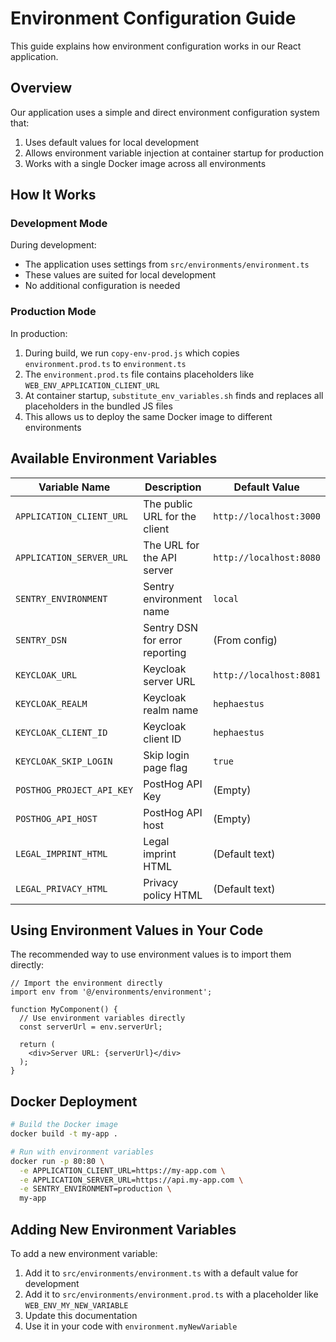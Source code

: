 # Environment Configuration Guide

This guide explains how environment configuration works in our React application.

## Overview

Our application uses a simple and direct environment configuration system that:

1. Uses default values for local development
2. Allows environment variable injection at container startup for production
3. Works with a single Docker image across all environments

## How It Works

### Development Mode

During development:
- The application uses settings from `src/environments/environment.ts`
- These values are suited for local development
- No additional configuration is needed

### Production Mode

In production:
1. During build, we run `copy-env-prod.js` which copies `environment.prod.ts` to `environment.ts`
2. The `environment.prod.ts` file contains placeholders like `WEB_ENV_APPLICATION_CLIENT_URL`
3. At container startup, `substitute_env_variables.sh` finds and replaces all placeholders in the bundled JS files
4. This allows us to deploy the same Docker image to different environments

## Available Environment Variables

| Variable Name | Description | Default Value |
|---------------|-------------|--------------|
| `APPLICATION_CLIENT_URL` | The public URL for the client | `http://localhost:3000` |
| `APPLICATION_SERVER_URL` | The URL for the API server | `http://localhost:8080` |
| `SENTRY_ENVIRONMENT` | Sentry environment name | `local` |
| `SENTRY_DSN` | Sentry DSN for error reporting | (From config) |
| `KEYCLOAK_URL` | Keycloak server URL | `http://localhost:8081` |
| `KEYCLOAK_REALM` | Keycloak realm name | `hephaestus` |
| `KEYCLOAK_CLIENT_ID` | Keycloak client ID | `hephaestus` |
| `KEYCLOAK_SKIP_LOGIN` | Skip login page flag | `true` |
| `POSTHOG_PROJECT_API_KEY` | PostHog API Key | (Empty) |
| `POSTHOG_API_HOST` | PostHog API host | (Empty) |
| `LEGAL_IMPRINT_HTML` | Legal imprint HTML | (Default text) |
| `LEGAL_PRIVACY_HTML` | Privacy policy HTML | (Default text) |

## Using Environment Values in Your Code

The recommended way to use environment values is to import them directly:

```tsx
// Import the environment directly
import env from '@/environments/environment';

function MyComponent() {
  // Use environment variables directly
  const serverUrl = env.serverUrl;
  
  return (
    <div>Server URL: {serverUrl}</div>
  );
}
```

## Docker Deployment

```bash
# Build the Docker image
docker build -t my-app .

# Run with environment variables
docker run -p 80:80 \
  -e APPLICATION_CLIENT_URL=https://my-app.com \
  -e APPLICATION_SERVER_URL=https://api.my-app.com \
  -e SENTRY_ENVIRONMENT=production \
  my-app
```

## Adding New Environment Variables

To add a new environment variable:

1. Add it to `src/environments/environment.ts` with a default value for development
2. Add it to `src/environments/environment.prod.ts` with a placeholder like `WEB_ENV_MY_NEW_VARIABLE`
3. Update this documentation
4. Use it in your code with `environment.myNewVariable`
